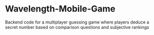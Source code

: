 # Wavelength-Mobile-Game
Backend code for a multiplayer guessing game where players deduce a secret number based on comparison questions and subjective rankings
